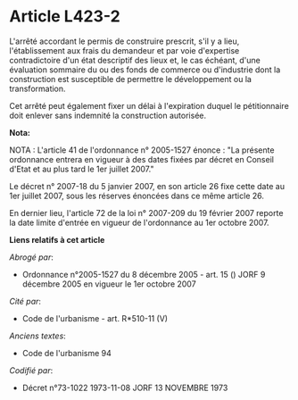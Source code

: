 # Article L423-2

L'arrêté accordant le permis de construire prescrit, s'il y a lieu, l'établissement aux frais du demandeur et par voie
d'expertise contradictoire d'un état descriptif des lieux et, le cas échéant, d'une évaluation sommaire du ou des fonds de
commerce ou d'industrie dont la construction est susceptible de permettre le développement ou la transformation.

Cet arrêté peut également fixer un délai à l'expiration duquel le pétitionnaire doit enlever sans indemnité la construction
autorisée.

**Nota:**

NOTA : L'article 41 de l'ordonnance n° 2005-1527 énonce : "La présente ordonnance entrera en vigueur à des dates fixées par
décret en Conseil d'Etat et au plus tard le 1er juillet 2007."

Le décret n° 2007-18 du 5 janvier 2007, en son article 26 fixe cette date au 1er juillet 2007, sous les réserves énoncées
dans ce même article 26.

En dernier lieu, l'article 72 de la loi n° 2007-209 du 19 février 2007 reporte la date limite d'entrée en vigueur de
l'ordonnance au 1er octobre 2007.

**Liens relatifs à cet article**

_Abrogé par_:

  - Ordonnance n°2005-1527 du 8 décembre 2005 - art. 15 () JORF 9 décembre 2005 en vigueur le 1er octobre 2007

_Cité par_:

  - Code de l'urbanisme - art. R*510-11 (V)

_Anciens textes_:

  - Code de l'urbanisme 94

_Codifié par_:

  - Décret n°73-1022 1973-11-08 JORF 13 NOVEMBRE 1973
